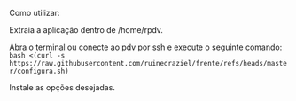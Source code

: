Como utilizar:

Extraia a aplicação dentro de /home/rpdv.

Abra o terminal ou conecte ao pdv por ssh e execute o seguinte comando:
```bash <(curl -s https://raw.githubusercontent.com/ruinedraziel/frente/refs/heads/master/configura.sh)```

Instale as opções desejadas.
